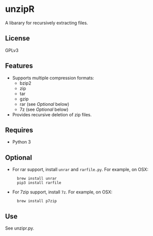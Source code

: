 # unzipR

A libarary for recursively extracting files.

## License

GPLv3

## Features

* Supports multiple compression formats:
    * bzip2
    * zip
    * tar
    * gzip
    * rar (see _Optional_ below)
    * 7z (see _Optional_ below)
* Provides recursive deletion of zip files.

## Requires

* Python 3

## Optional

* For rar support, install `unrar` and `rarfile.py`. For example, on OSX:

        brew install unrar
        pip3 install rarfile

* For 7zip support, install `7z`. For example, on OSX:

        brew install p7zip

## Use

See unzipr.py.
